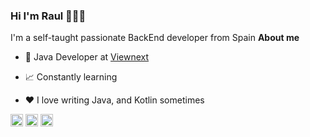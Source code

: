 ### Hi I'm Raul 👋👨‍💻
I'm a self-taught passionate BackEnd developer from Spain
**About me**

- 💼 Java Developer at [Viewnext](https://www.viewnext.com/)

- 📈 Constantly learning

- ❤️ I love writing Java, and Kotlin sometimes
  
<code><img height="20" alt="java" src="https://img.shields.io/badge/Java-ED8B00?style=for-the-badge&logo=openjdk&logoColor=white"></code>
<code><img height="20" alt="spring" src="https://img.shields.io/badge/Spring-6DB33F?style=for-the-badge&logo=spring&logoColor=white"></code>
<code><img height="20" alt="android" src="https://img.shields.io/badge/Android-3DDC84?style=for-the-badge&logo=android&logoColor=white"></code>


<!--
**RaulRodal/RaulRodal** is a ✨ _special_ ✨ repository because its `README.md` (this file) appears on your GitHub profile.

Here are some ideas to get you started:

- 🔭 I’m currently working on ...
- 🌱 I’m currently learning ...
- 👯 I’m looking to collaborate on ...
- 🤔 I’m looking for help with ...
- 💬 Ask me about ...
- 📫 How to reach me: ...
- 😄 Pronouns: ...
- ⚡ Fun fact: ...
-->
